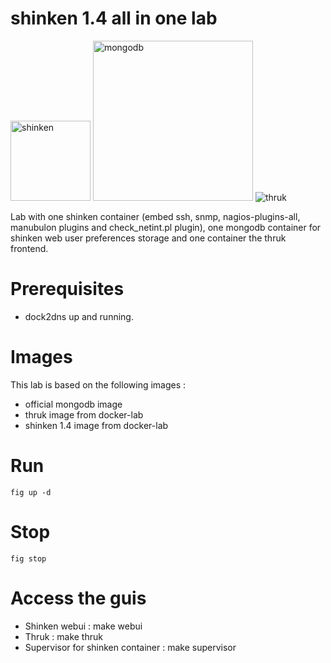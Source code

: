 shinken 1.4 all in one lab
==========================
<img alt="shinken" src="http://www.shinken-monitoring.org/img/NinjaGreen.png" height="128px">
<img alt="mongodb" src="http://upload.wikimedia.org/wikipedia/en/thumb/e/eb/MongoDB_Logo.png/640px-MongoDB_Logo.png" width="256px">
<img alt="thruk" src="http://www.thruk.org/images/logo_thruk.png">

Lab with one shinken container (embed ssh, snmp, nagios-plugins-all, manubulon plugins and check_netint.pl plugin), one mongodb container for shinken web user preferences storage and one container the thruk frontend.

Prerequisites
=============

- dock2dns up and running. 

Images 
======
This lab is based on the following images :

- official mongodb image
- thruk image from docker-lab
- shinken 1.4 image from docker-lab

Run
===

```
fig up -d 
```

Stop
====

```
fig stop
```

Access the guis
===============

- Shinken webui : make webui
- Thruk : make thruk
- Supervisor for shinken container : make supervisor
